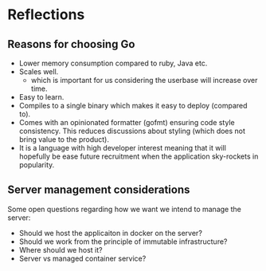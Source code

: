 # Reflections

## Reasons for choosing Go

- Lower memory consumption compared to ruby, Java etc.
- Scales well.
    - which is important for us considering the userbase will increase over time.
- Easy to learn.
- Compiles to a single binary which makes it easy to deploy (compared to).
- Comes with an opinionated formatter (gofmt) ensuring code style consistency. This reduces discussions about styling (which does not bring value to the product).
- It is a language with high developer interest meaning that it will hopefully be ease future recruitment when the application sky-rockets in popularity.

## Server management considerations
Some open questions regarding how we want we intend to manage the server:
- Should we host the applicaiton in docker on the server?
- Should we work from the principle of immutable infrastructure?
- Where should we host it?
- Server vs managed container service?
